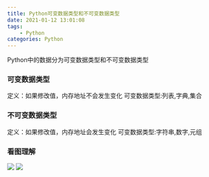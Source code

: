 ```yaml
---
title: Python可变数据类型和不可变数据类型
date: 2021-01-12 13:01:08
tags:
    - Python
categories: Python
---
```

Python中的数据分为可变数据类型和不可变数据类型
### 可变数据类型
定义：如果修改值，内存地址不会发生变化
可变数据类型:列表,字典,集合

### 不可变数据类型
定义：如果修改值，内存地址会发生变化
可变数据类型:字符串,数字,元组

### 看图理解
![](https://gitee.com/light_trap/for-picgo/raw/master/image/20210111164602.png)
![](https://gitee.com/light_trap/for-picgo/raw/master/image/20210111165444.png)
